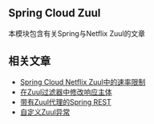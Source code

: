 ## Spring Cloud Zuul

本模块包含有关Spring与Netflix Zuul的文章

## 相关文章

+ [Spring Cloud Netflix Zuul中的速率限制](docs/SpringCloud-NetflixZuul-中的速率限制.md)
+ [在Zuul过滤器中修改响应主体](docs/在Zuul过滤器中修改响应主体.md)
+ [带有Zuul代理的Spring REST](docs/带有Zuul代理的SpringREST.md)
+ [自定义Zuul异常](docs/自定义Zuul异常.md)
